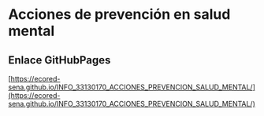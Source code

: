 # **Acciones de prevención en salud mental**

## **Enlace GitHubPages**

[https://ecored-sena.github.io/INFO_33130170_ACCIONES_PREVENCION_SALUD_MENTAL/](https://ecored-sena.github.io/INFO_33130170_ACCIONES_PREVENCION_SALUD_MENTAL/)

#
